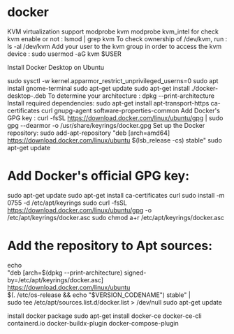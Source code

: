 # docker

KVM virtualization support
modprobe kvm
modprobe kvm_intel
for check kvm enable or not : lsmod | grep kvm 
To check ownership of /dev/kvm, run : ls -al /dev/kvm
Add your user to the kvm group in order to access the kvm device : sudo usermod -aG kvm $USER

Install Docker Desktop on Ubuntu

sudo sysctl -w kernel.apparmor_restrict_unprivileged_userns=0
sudo apt install gnome-terminal
sudo apt-get update
sudo apt-get install ./docker-desktop-<arch>.deb
To determine your architecture : dpkg --print-architecture
Install required dependencies: sudo apt-get install apt-transport-https ca-certificates curl gnupg-agent software-properties-common
Add Docker's GPG key : curl -fsSL https://download.docker.com/linux/ubuntu/gpg | sudo gpg --dearmor -o /usr/share/keyrings/docker.gpg
Set up the Docker repository: sudo add-apt-repository "deb [arch=amd64] https://download.docker.com/linux/ubuntu $(lsb_release -cs) stable"
sudo apt-get update

# Add Docker's official GPG key:
sudo apt-get update
sudo apt-get install ca-certificates curl
sudo install -m 0755 -d /etc/apt/keyrings
sudo curl -fsSL https://download.docker.com/linux/ubuntu/gpg -o /etc/apt/keyrings/docker.asc
sudo chmod a+r /etc/apt/keyrings/docker.asc

# Add the repository to Apt sources:
echo \
  "deb [arch=$(dpkg --print-architecture) signed-by=/etc/apt/keyrings/docker.asc] https://download.docker.com/linux/ubuntu \
  $(. /etc/os-release && echo "$VERSION_CODENAME") stable" | \
  sudo tee /etc/apt/sources.list.d/docker.list > /dev/null
sudo apt-get update

install docker package
sudo apt-get install docker-ce docker-ce-cli containerd.io docker-buildx-plugin docker-compose-plugin